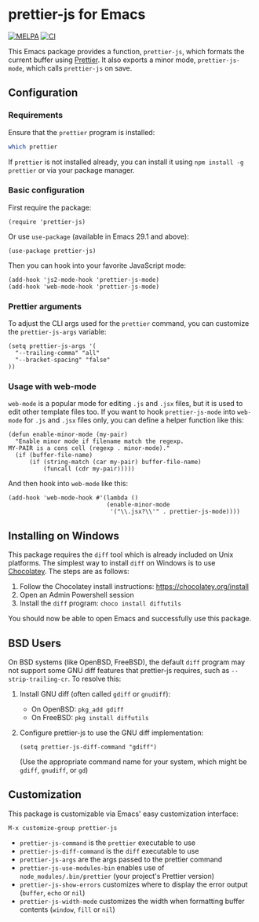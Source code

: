 # prettier-js for Emacs

[![MELPA](http://melpa.org/packages/prettier-js-badge.svg)](http://melpa.org/#/prettier-js) [![CI](https://github.com/prettier/prettier-emacs/actions/workflows/test.yml/badge.svg)](https://github.com/prettier/prettier-emacs/actions/workflows/test.yml)

This Emacs package provides a function, `prettier-js`, which formats the current buffer using [Prettier](https://github.com/prettier/prettier). It also exports a minor mode, `prettier-js-mode`, which calls `prettier-js` on save.

## Configuration

### Requirements

Ensure that the `prettier` program is installed:

```bash
which prettier
```

If `prettier` is not installed already, you can install it using `npm install -g prettier` or via your package manager.

### Basic configuration

First require the package:

```elisp
(require 'prettier-js)
```

Or use `use-package` (available in Emacs 29.1 and above):

```elisp
(use-package prettier-js)
```

Then you can hook into your favorite JavaScript mode:

```elisp
(add-hook 'js2-mode-hook 'prettier-js-mode)
(add-hook 'web-mode-hook 'prettier-js-mode)
```

### Prettier arguments

To adjust the CLI args used for the `prettier` command, you can customize the `prettier-js-args` variable:

```elisp
(setq prettier-js-args '(
  "--trailing-comma" "all"
  "--bracket-spacing" "false"
))
```

### Usage with web-mode

`web-mode` is a popular mode for editing `.js` and `.jsx` files, but it is used to edit other template files too. If you want to hook `prettier-js-mode` into `web-mode` for `.js` and `.jsx` files only, you can define a helper function like this:

```elisp
(defun enable-minor-mode (my-pair)
  "Enable minor mode if filename match the regexp.
MY-PAIR is a cons cell (regexp . minor-mode)."
  (if (buffer-file-name)
      (if (string-match (car my-pair) buffer-file-name)
          (funcall (cdr my-pair)))))
```

And then hook into `web-mode` like this:

```elisp
(add-hook 'web-mode-hook #'(lambda ()
                            (enable-minor-mode
                             '("\\.jsx?\\'" . prettier-js-mode))))
```

## Installing on Windows

This package requires the `diff` tool which is already included on Unix platforms. The simplest way to install `diff` on Windows is to use [Chocolatey](https://chocolatey.org/). The steps are as follows:

1. Follow the Chocolatey install instructions: https://chocolatey.org/install
2. Open an Admin Powershell session
3. Install the `diff` program: `choco install diffutils`

You should now be able to open Emacs and successfully use this package.

## BSD Users

On BSD systems (like OpenBSD, FreeBSD), the default `diff` program may not support some GNU diff features that prettier-js requires, such as `--strip-trailing-cr`. To resolve this:

1. Install GNU diff (often called `gdiff` or `gnudiff`):
   - On OpenBSD: `pkg_add gdiff`
   - On FreeBSD: `pkg install diffutils`

2. Configure prettier-js to use the GNU diff implementation:
   ```elisp
   (setq prettier-js-diff-command "gdiff")
   ```
   (Use the appropriate command name for your system, which might be `gdiff`, `gnudiff`, or `gd`)

## Customization

This package is customizable via Emacs' easy customization interface:

```
M-x customize-group prettier-js
```

* `prettier-js-command` is the `prettier` executable to use
* `prettier-js-diff-command` is the `diff` executable to use
* `prettier-js-args` are the args passed to the prettier command
* `prettier-js-use-modules-bin` enables use of `node_modules/.bin/prettier` (your project's Prettier version)
* `prettier-js-show-errors` customizes where to display the error output (`buffer`, `echo` or `nil`)
* `prettier-js-width-mode` customizes the width when formatting buffer contents (`window`, `fill` or `nil`)
